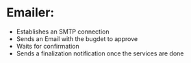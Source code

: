 # Emailer:
- Establishes an SMTP connection
- Sends an Email with the bugdet to approve
- Waits for confirmation
- Sends a finalization notification once the services are done
